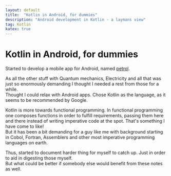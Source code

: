 ```yaml
---
layout: default
title:  "Kotlin in Android, for dummies"
description: "Android development in Kotlin - a laymans view"
tag: Kotlin
katex: true
---
```


# Kotlin in Android, for dummies

Started to develop a mobile app for Android, named [petrol](https://github.com/veikkonyfors/petrol "Petrol price tracking"). 
 
As all the other stuff with Quantum mechanics, Electricity and all that was just so enormously demanding I thought I needed a rest from those for a while.  
Thought I could relax with Android apps. Chose Kotlin as the language, as it seems to be recommended by Google.

Kotlin is more towards functional programming.
In functional programming one composes functions in order to fulfill requirements, passing them here and there instead of writing imperative code at the spot. That's something I have come to like!  
But it has been a bit demanding for a guy like me with background starting in Cobol, Fortran, Assemblers and other most imperative programming languages on earth.

Thus, started to document harder thing for myself to catch up. Just in order to aid in digesting those myself.  
But what could be better if somebody else would benefit from these notes as well.